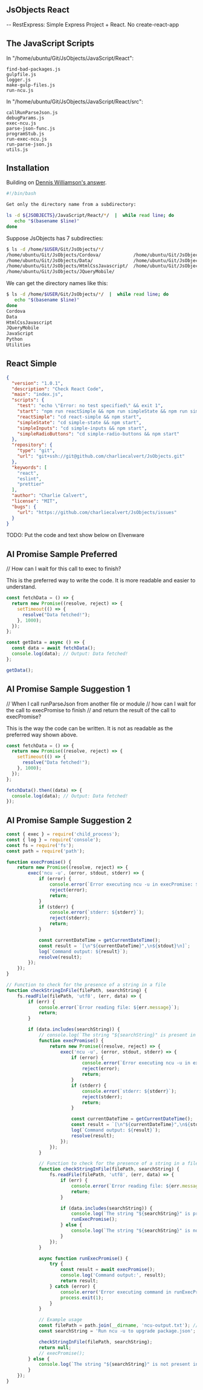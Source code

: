 ## JsObjects React

-- RestExpress: Simple Express Project + React. No create-react-app

## The JavaScript Scripts

In "/home/ubuntu/Git/JsObjects/JavaScript/React":

```text
find-bad-packages.js
gulpfile.js
logger.js
make-gulp-files.js
run-ncu.js
```

In "/home/ubuntu/Git/JsObjects/JavaScript/React/src":

```text
callRunParseJson.js
debugParams.js
exec-ncu.js
parse-json-func.js
programStub.js
run-exec-ncu.js
run-parse-json.js
utils.js
```

## Installation

Building on [Dennis Williamson's answer](https://stackoverflow.com/a/3294514/253576).

```bash
#!/bin/bash

Get only the directory name from a subdirectory:

ls -d ${JSOBJECTS}/JavaScript/React/*/  |  while read line; do
   echo "$(basename $line)"
done
```

Suppose JsObjects has 7 subdirecties:

```bash
$ ls -d /home/$USER/Git/JsObjects/*/
/home/ubuntu/Git/JsObjects/Cordova/            /home/ubuntu/Git/JsObjects/JavaScript/
/home/ubuntu/Git/JsObjects/Data/               /home/ubuntu/Git/JsObjects/Python/
/home/ubuntu/Git/JsObjects/HtmlCssJavascript/  /home/ubuntu/Git/JsObjects/Utilities/
/home/ubuntu/Git/JsObjects/JQueryMobile/
```

We can get the directory names like this:

```bash
$ ls -d /home/$USER/Git/JsObjects/*/  |  while read line; do
   echo "$(basename $line)"
done
Cordova
Data
HtmlCssJavascript
JQueryMobile
JavaScript
Python
Utilities
```

## React Simple

```json
{
  "version": "1.0.1",
  "description": "Check React Code",
  "main": "index.js",
  "scripts": {
    "test": "echo \"Error: no test specified\" && exit 1",
    "start": "npm run reactSimple && npm run simpleState && npm run simpleInputs && npm run simpleRadioButtons",
    "reactSimple": "cd react-simple && npm start",
    "simpleState": "cd simple-state && npm start",
    "simpleInputs": "cd simple-inputs && npm start",
    "simpleRadioButtons": "cd simple-radio-buttons && npm start"
  },
  "repository": {
    "type": "git",
    "url": "git+ssh://git@github.com/charliecalvert/JsObjects.git"
  },
  "keywords": [
    "react",
    "eslint",
    "prettier"
  ],
  "author": "Charlie Calvert",
  "license": "MIT",
  "bugs": {
    "url": "https://github.com/charliecalvert/JsObjects/issues"
  }
}
```

TODO: Put the code and text show below on Elvenware

## AI Promise Sample Preferred

// How can I wait for this call to exec to finish?

This is the preferred way to write the code. It is more
readable and easier to understand.

```JavaScript
const fetchData = () => {
  return new Promise((resolve, reject) => {
    setTimeout(() => {
      resolve("Data fetched!");
    }, 1000);
  });
};

const getData = async () => {
  const data = await fetchData();
  console.log(data); // Output: Data fetched!
};

getData();
```

## AI Promise Sample Suggestion 1

// When I call runParseJson from another file or module
// how can I wait for the call to execPromise to finish
// and return the result of the call to execPromise?

This is the way the code can be written. It is not as
readable as the preferred way shown above.

```JavaScript
const fetchData = () => {
  return new Promise((resolve, reject) => {
    setTimeout(() => {
      resolve("Data fetched!");
    }, 1000);
  });
};

fetchData().then((data) => {
  console.log(data); // Output: Data fetched!
});
```

## AI Promise Sample Suggestion 2

```javascript
const { exec } = require('child_process');
const { log } = require('console');
const fs = require('fs');
const path = require('path');

function execPromise() {
    return new Promise((resolve, reject) => {
        exec('ncu -u', (error, stdout, stderr) => {
            if (error) {
                console.error(`Error executing ncu -u in execPromise: ${error.message} for ${packageJsonPath}`);
                reject(error);
                return;
            }
            if (stderr) {
                console.error(`stderr: ${stderr}`);
                reject(stderr);
                return;
            }

            const currentDateTime = getCurrentDateTime();
            const result = `[\n"${currentDateTime}",\n${stdout}\n]`;
            log(`Command output: ${result}`);
            resolve(result);
        });
    });
}

// Function to check for the presence of a string in a file
function checkStringInFile(filePath, searchString) {
    fs.readFile(filePath, 'utf8', (err, data) => {
        if (err) {
            console.error(`Error reading file: ${err.message}`);
            return;
        }

        if (data.includes(searchString)) {
            // console.log(`The string "${searchString}" is present in the file.`);
            function execPromise() {
                return new Promise((resolve, reject) => {
                    exec('ncu -u', (error, stdout, stderr) => {
                        if (error) {
                            console.error(`Error executing ncu -u in execPromise: ${error.message}`);
                            reject(error);
                            return;
                        }
                        if (stderr) {
                            console.error(`stderr: ${stderr}`);
                            reject(stderr);
                            return;
                        }

                        const currentDateTime = getCurrentDateTime();
                        const result = `[\n"${currentDateTime}",\n${stdout}\n]`;
                        log(`Command output: ${result}`);
                        resolve(result);
                    });
                });
            }

            // Function to check for the presence of a string in a file
            function checkStringInFile(filePath, searchString) {
                fs.readFile(filePath, 'utf8', (err, data) => {
                    if (err) {
                        console.error(`Error reading file: ${err.message}`);
                        return;
                    }

                    if (data.includes(searchString)) {
                        console.log(`The string "${searchString}" is present in the file.`);
                        runExecPromise();
                    } else {
                        console.log(`The string "${searchString}" is not present in the file.`);
                    }
                });
            }

            async function runExecPromise() {
                try {
                    const result = await execPromise();
                    console.log('Command output:', result);
                    return result;
                } catch (error) {
                    console.error('Error executing command in runExecPromise:', error);
                    process.exit(1);
                }
            }

            // Example usage
            const filePath = path.join(__dirname, 'ncu-output.txt'); // Replace with your file path
            const searchString = 'Run ncu -u to upgrade package.json'; // Replace with the string you want to search for

            checkStringInFile(filePath, searchString);
            return null;
            // execPromise();
        } else {
            console.log(`The string "${searchString}" is not present in the file.`);
        }
    });
}
```

